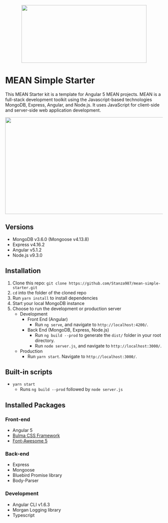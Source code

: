 <p align="center">
    <img width="400" height="185" src="./src/assets/pics/mean.png">
</p>

# MEAN Simple Starter
This MEAN Starter kit is a template for Angular 5 MEAN projects.  MEAN is a full-stack development toolkit using the Javascript-based technologies MongoDB, Express, Angular, and Node.js.  It uses JavaScript for client-side and server-side web application development.

<p align="center">
    <img width="768" height="310" src="./src/assets/pics/mean_cycle.jpg">
</p>

## Versions
* MongoDB v3.6.0 (Mongoose v4.13.8)
* Express v4.16.2
* Angular v5.1.2
* Node.js v9.3.0

## Installation
1. Clone this repo: `git clone https://github.com/Stanza987/mean-simple-starter.git`
1. `cd` into the folder of the cloned repo
1. Run `yarn install` to install dependencies
1. Start your local MongoDB instance
1. Choose to run the development or production server
    * Development
        * Front End (Angular)
            * Run `ng serve`, and navigate to `http://localhost:4200/`. 
        * Back End (MongoDB, Express, Node.js)
            * Run `ng build --prod` to generate the `dist/` folder in your root directory.
            * Run `node server.js`, and navigate to `http://localhost:3000/`.
    * Production
        * Run `yarn start`. Navigate to `http://localhost:3000/`.

## Built-in scripts
* `yarn start`
    * Runs `ng build --prod` followed by `node server.js`

## Installed Packages
### Front-end
* Angular 5
* [Bulma CSS Framework](https://bulma.io/)
* [Font-Awesome 5](https://fontawesome.com/)

### Back-end
* Express
* Mongoose
* Bluebird Promise library
* Body-Parser

### Development
* Angular CLI v1.6.3
* Morgan Logging library
* Typescript
